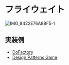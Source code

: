 # フライウェイト
![IMG_8422E76A88F5-1](https://user-images.githubusercontent.com/4797793/222319432-87eb1ac0-2b79-4c6d-b215-4138bc9d3052.jpeg)


## 実装例
- [DoFactory](https://github.com/stage-clear/Learning-javascript/blob/master/DesignPatterns/dofactory.com/flyweight.md)
- [Design Patterns Game](https://github.com/stage-clear/Learning-javascript/blob/master/DesignPatterns/designpatternsgame.com/flyweight.md)
